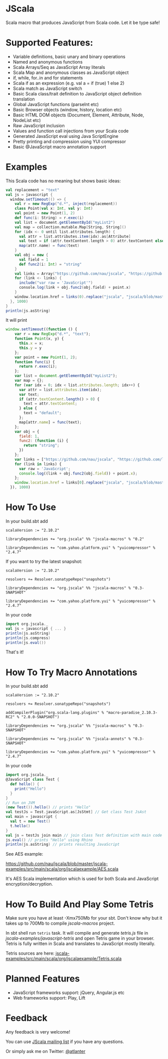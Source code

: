 JScala
======

Scala macro that produces JavaScript from Scala code. Let it be type safe!


Supported Features:
===================
* Variable definitions, basic unary and binary operations
* Named and anonymous functions
* Scala Arrays/Seq as JavaScript Array literals
* Scala Map and anonymous classes as JavaScript object
* if, while, for..in and for statements
* Scala if as an expression (e.g. val a = if (true) 1 else 2)
* Scala match as JavaScript switch
* Basic Scala class/trait definition to JavaScript object definition translation
* Global JavaScript functions (parseInt etc)
* Basic Browser objects (window, history, location etc)
* Basic HTML DOM objects (Document, Element, Attribute, Node, NodeList etc)
* Raw JavaScript inclusion
* Values and function call injections from your Scala code
* Generated JavaScript eval using Java ScriptEngine
* Pretty printing and compression using YUI compressor
* Basic @JavaScript macro annotation support

Examples
========

This Scala code has no meaning but shows basic ideas:

```scala
val replacement = "text"
val js = javascript {
  window.setTimeout(() => {
    val r = new RegExp("d.*", inject(replacement))
    class Point(val x: Int, val y: Int)
    val point = new Point(1, 2)
    def func(i: String) = r.exec(i)
    val list = document.getElementById("myList2")
    val map = collection.mutable.Map[String, String]()
    for (idx <- 0 until list.attributes.length) {
      val attr = list.attributes.item(idx).as[Attribute]
      val text = if (attr.textContent.length > 0) attr.textContent else "default"
      map(attr.name) = func(text)
    }
    val obj = new {
      val field = 1
      def func2(i: Int) = "string"
    }
    val links = Array("https://github.com/nau/jscala", "https://github.com/lampepfl/scala-js")
    for (link <- links) {
      include("var raw = 'JavaScript'")
      console.log(link + obj.func2(obj.field) + point.x)
    }
    window.location.href = links(0).replace("jscala", "jscala/blob/master/README.md")
  }, 1000)
}
println(js.asString)
```

It will print

```javascript
window.setTimeout((function () {
    var r = new RegExp("d.*", "text");
    function Point(x, y) {
      this.x = x;
      this.y = y
    };
    var point = new Point(1, 2);
    function func(i) {
      return r.exec(i);
    };
    var list = document.getElementById("myList2");
    var map = {};
    for (var idx = 0; idx < list.attributes.length; idx++) {
      var attr = list.attributes.item(idx);
      var text;
      if (attr.textContent.length() > 0) {
        text = attr.textContent;
      } else {
        text = "default";
      };
      map[attr.name] = func(text);
    };
    var obj = {
      field: 1,
      func2: (function (i) {
        return "string";
      })
    };
    var links = ["https://github.com/nau/jscala", "https://github.com/lampepfl/scala-js"];
    for (link in links) {
      var raw = 'JavaScript';
      console.log((link + obj.func2(obj.field)) + point.x);
    };
    window.location.href = links[0].replace("jscala", "jscala/blob/master/README.md");
  }), 1000)
```
      
How To Use
==========

In your build.sbt add

    scalaVersion := "2.10.2"

    libraryDependencies += "org.jscala" %% "jscala-macros" % "0.2"

    libraryDependencies += "com.yahoo.platform.yui" % "yuicompressor" % "2.4.7"
    
If you want to try the latest snapshot:

    scalaVersion := "2.10.2"

    resolvers += Resolver.sonatypeRepo("snapshots")

    libraryDependencies += "org.jscala" %% "jscala-macros" % "0.3-SNAPSHOT"

    libraryDependencies += "com.yahoo.platform.yui" % "yuicompressor" % "2.4.7"

In your code

```scala
import org.jscala._
val js = javascript { ... }
println(js.asString)
println(js.compress)
println(js.eval())
```
    
That's it!

How To Try Macro Annotations
============================
In your build.sbt add

    scalaVersion := "2.10.2"

    resolvers += Resolver.sonatypeRepo("snapshots")
    
    addCompilerPlugin("org.scala-lang.plugins" % "macro-paradise_2.10.3-RC2" % "2.0.0-SNAPSHOT")

    libraryDependencies += "org.jscala" %% "jscala-macros" % "0.3-SNAPSHOT"
    
    libraryDependencies += "org.jscala" %% "jscala-annots" % "0.3-SNAPSHOT"

    libraryDependencies += "com.yahoo.platform.yui" % "yuicompressor" % "2.4.7"

In your code

```scala
import org.jscala._
@JavaScript class Test {
  def hello() {
    print("Hello")
  }
}
// Run on JVM
(new Test()).hello() // prints "Hello"
val testJs = Test.javaScript.as[JsStmt] // Get class Test JsAst
val main = javascript {
  val t = new Test()
  t.hello()
}
val js = testJs join main // join class Test definition with main code
js.eval() // prints "Hello" using Rhino
println(js.asString) // prints resulting JavaScript
```

See AES example:

https://github.com/nau/jscala/blob/master/jscala-examples/src/main/scala/org/jscalaexample/AES.scala

It's AES Scala implementation which is used for both Scala and JavaScript encryption/decryption.


How To Build And Play Some Tetris
=================================

Make sure you have at least -Xmx750Mb for your sbt. 
Don't know why but it takes up to 700Mb to compile _jscala-macros_ project.

In sbt shell run `tetris` task. 
It will compile and generate _tetris.js_ file in _jscala-examples/javascript-tetris_ and open Tetris game in your browser.
Tetris is fully written in Scala and translates to JavaScript mostly literally. 

Tetris sources are here: [jscala-examples/src/main/scala/org/jscalaexample/Tetris.scala](https://github.com/nau/jscala/blob/master/jscala-examples/src/main/scala/org/jscalaexample/Tetris.scala)

Planned Features
================

* JavaScript frameworks support: jQuery, Angular.js etc
* Web frameworks support: Play, Lift

Feedback
========

Any feedback is very welcome!

You can use [JScala mailing list](https://groups.google.com/forum/#!forum/jscala-user) if you have any questions.

Or simply ask me on Twitter: [@atlanter](https://twitter.com/atlanter)
